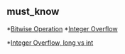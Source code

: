 
## must_know
*[Bitwise Operation](https://www.geeksforgeeks.org/bitwise-operators-in-c-cpp/)
*[Integer Overflow](https://stackoverflow.com/questions/7456902/long-vs-int-c-c-whats-the-point)

*[Integer Overflow, long vs int](https://stackoverflow.com/questions/7456902/long-vs-int-c-c-whats-the-point) 
